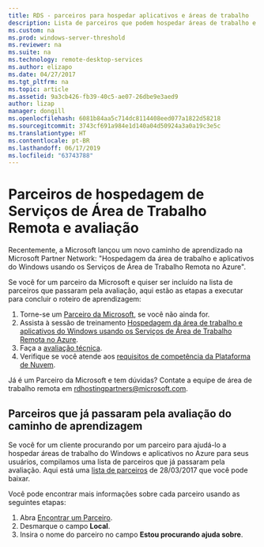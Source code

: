 ```yaml
---
title: RDS - parceiros para hospedar aplicativos e áreas de trabalho
description: Lista de parceiros que podem hospedar áreas de trabalho e aplicativos usando o RDS.
ms.custom: na
ms.prod: windows-server-threshold
ms.reviewer: na
ms.suite: na
ms.technology: remote-desktop-services
ms.author: elizapo
ms.date: 04/27/2017
ms.tgt_pltfrm: na
ms.topic: article
ms.assetid: 9a3cb426-fb39-40c5-ae07-26dbe9e3aed9
author: lizap
manager: dongill
ms.openlocfilehash: 6081b84aa5c714dc8114408eed077a1822d58218
ms.sourcegitcommit: 3743cf691a984e1d140a04d50924a3a0a19c3e5c
ms.translationtype: HT
ms.contentlocale: pt-BR
ms.lasthandoff: 06/17/2019
ms.locfileid: "63743788"
---
```

# <a name="remote-desktop-services-hosting-partners-and-assessment"></a>Parceiros de hospedagem de Serviços de Área de Trabalho Remota e avaliação

Recentemente, a Microsoft lançou um novo caminho de aprendizado na Microsoft Partner Network: "Hospedagem da área de trabalho e aplicativos do Windows usando os Serviços de Área de Trabalho Remota no Azure".

Se você for um parceiro da Microsoft e quiser ser incluído na lista de parceiros que passaram pela avaliação, aqui estão as etapas a executar para concluir o roteiro de aprendizagem:

1. Torne-se um [Parceiro da Microsoft](https://partner.microsoft.com/), se você não ainda for.
2. Assista à sessão de treinamento [Hospedagem da área de trabalho e aplicativos do Windows usando os Serviços de Área de Trabalho Remota no Azure](https://mspartnerlp.partner.microsoft.com/LearningPath/LearningPath/DLPaths?trackId=2915&rowId=3603).
3. Faça a [avaliação técnica](https://mspartnerlp.partner.microsoft.com/LearningPath/LearningPath/DLPaths?trackId=1660&rowId=2220&trackPathId=9871).
4. Verifique se você atende aos [requisitos de competência da Plataforma de Nuvem](https://partner.microsoft.com/en-us/membership/cloud-platform-competency).

Já é um Parceiro da Microsoft e tem dúvidas? Contate a equipe de área de trabalho remota em <rdhostingpartners@microsoft.com>.  


## <a name="partners-who-have-passed-the-learning-path-assessment"></a>Parceiros que já passaram pela avaliação do caminho de aprendizagem 

Se você for um cliente procurando por um parceiro para ajudá-lo a hospedar áreas de trabalho do Windows e aplicativos no Azure para seus usuários, compilamos uma lista de parceiros que já passaram pela avaliação. Aqui está uma [lista de parceiros](https://github.com/MicrosoftDocs/windowsserverdocs/blob/master/WindowsServerDocs/remote/remote-desktop-services/RDS-Hosting-Partners.pdf) de 28/03/2017 que você pode baixar.

Você pode encontrar mais informações sobre cada parceiro usando as seguintes etapas:

1. Abra [Encontrar um Parceiro](https://partnercenter.microsoft.com/pcv/search).
2. Desmarque o campo **Local**.
3. Insira o nome do parceiro no campo **Estou procurando ajuda sobre**.
